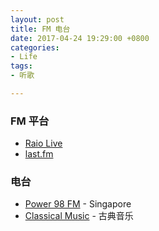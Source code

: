 ```yaml
---
layout: post
title: FM 电台
date: 2017-04-24 19:29:00 +0800
categories:
- Life
tags:
- 听歌

---
```


### FM 平台

- [Raio Live](http://radio.garden/live/)
- [last.fm](https://www.last.fm/dashboard)

### 电台

- [Power 98 FM](https://www.power98.com.sg/) - Singapore
- [Classical Music](http://www.allclassicradio.com/) - 古典音乐